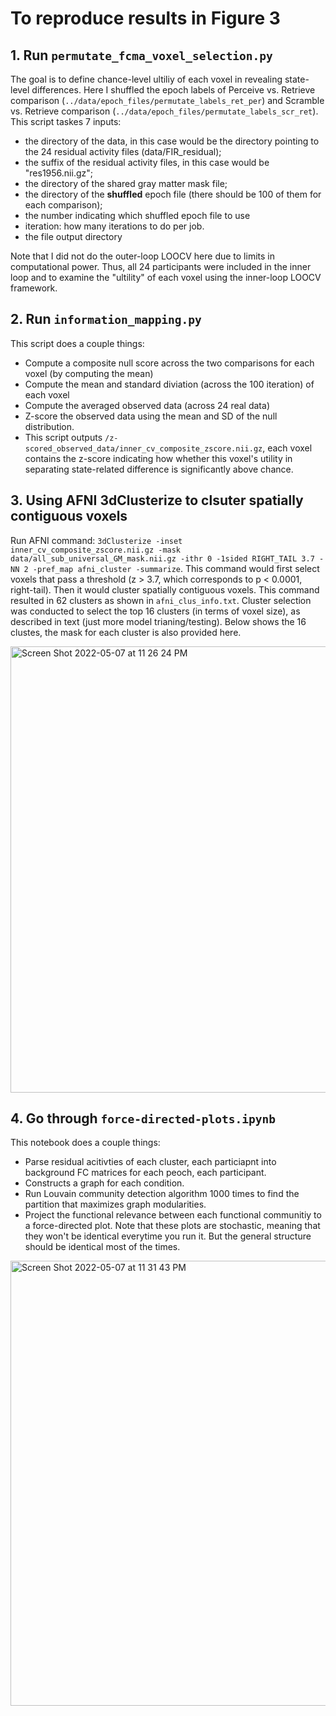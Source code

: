 # To reproduce results in Figure 3
## 1. Run `permutate_fcma_voxel_selection.py`
The goal is to define chance-level ultiliy of each voxel in revealing state-level differences.
Here I shuffled the epoch labels of Perceive vs. Retrieve comparison (`../data/epoch_files/permutate_labels_ret_per`) and Scramble vs. Retrieve comparison (`../data/epoch_files/permutate_labels_scr_ret`). This script taskes 7 inputs: 
- the directory of the data, in this case would be the directory pointing to the 24 residual activity files (data/FIR_residual);
- the suffix of the residual activity files, in this case would be "res1956.nii.gz";
- the directory of the shared gray matter mask file;
- the directory of the **shuffled** epoch file (there should be 100 of them for each comparison); 
- the number indicating which shuffled epoch file to use 
- iteration: how many iterations to do per job. 
- the file output directory

Note that I did not do the outer-loop LOOCV here due to limits in computational power. Thus, all 24 participants were included in the inner loop and to examine the "ultility" of each voxel using the inner-loop LOOCV framework. 
## 2. Run `information_mapping.py`
This script does a couple things: 
- Compute a composite null score across the two comparisons for each voxel (by computing the mean) 
- Compute the mean and standard diviation (across the 100 iteration) of each voxel 
- Compute the averaged observed data (across 24 real data) 
- Z-score the observed data using the mean and SD of the null distribution. 
- This script outputs `/z-scored_observed_data/inner_cv_composite_zscore.nii.gz`, each voxel contains the z-score indicating how whether this voxel's utility in separating state-related difference is significantly above chance. 
## 3. Using AFNI 3dClusterize to clsuter spatially contiguous voxels
Run AFNI command: `3dClusterize -inset inner_cv_composite_zscore.nii.gz -mask data/all_sub_universal_GM_mask.nii.gz -ithr 0 -1sided RIGHT_TAIL 3.7 -NN 2 -pref_map afni_cluster -summarize`. 
This command would first select voxels that pass a threshold (z > 3.7, which corresponds to p < 0.0001, right-tail). Then it would cluster spatially contiguous voxels. This command resulted in 62 clusters as shown in `afni_clus_info.txt`. Cluster selection was conducted to select the top 16 clusters (in terms of voxel size), as described in text (just more model trianing/testing). Below shows the 16 clustes, the mask for each cluster is also provided here. 

<img width="714" alt="Screen Shot 2022-05-07 at 11 26 24 PM" src="https://user-images.githubusercontent.com/63365201/167284683-aab009c3-9668-41d7-95d5-d800e6f7a335.png">

## 4. Go through `force-directed-plots.ipynb`
This notebook does a couple things: 
- Parse residual acitivties of each cluster, each particiapnt into background FC matrices for each peoch, each participant. 
- Constructs a graph for each condition. 
- Run Louvain community detection algorithm 1000 times to find the partition that maximizes graph modularities. 
- Project the functional relevance between each functional communitiy to a force-directed plot. Note that these plots are stochastic, meaning that they won't be identical everytime you run it. But the general structure should be identical most of the times.  

<img width="712" alt="Screen Shot 2022-05-07 at 11 31 43 PM" src="https://user-images.githubusercontent.com/63365201/167284805-36bcf614-f8d1-484a-a492-b32491dae565.png">
